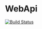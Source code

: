 # WebApi

[![Build Status](https://dev.azure.com/saqo1995s/LearningPlatformAPI/_apis/build/status/LearningPlatformAPI?branchName=master)](https://dev.azure.com/saqo1995s/LearningPlatformAPI/_build/latest?definitionId=6&branchName=master)